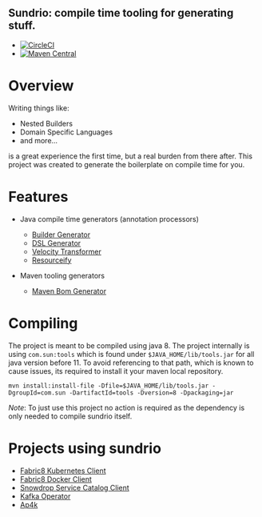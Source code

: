 ## Sundrio: compile time tooling for generating stuff.

* [![CircleCI](https://circleci.com/gh/sundrio/sundrio/tree/master.svg?style=svg)](https://circleci.com/gh/sundrio/sundrio/tree/master)
* [![Maven Central](https://img.shields.io/maven-central/v/io.sundr/sundr-core.svg?maxAge=2592000)](http://search.maven.org/#search%7Cga%7C1%7Cg%3Aio.sundr%20a%3Asundr-core)

# Overview

Writing things like:

- Nested Builders
- Domain Specific Languages
- and more...

is a great experience the first time, but a real burden from there after.
This project was created to generate the boilerplate on compile time for you.

# Features

- Java compile time generators (annotation processors)
    - [Builder Generator](annotations/builder/readme.md)
    - [DSL Generator](annotations/dsl/readme.md)
    - [Velocity Transformer](annotations/transform/readme.md)
    - [Resourceify](annotations/resourcecify/readme.md)

- Maven tooling generators
    - [Maven Bom Generator](maven-plugin/readme.md)


# Compiling 

The project is meant to be compiled using java 8.
The project internally is using `com.sun:tools` which is found under `$JAVA_HOME/lib/tools.jar` for all java version before 11.
To avoid referencing to that path, which is known to cause issues, its required to install it your maven local repository.

    mvn install:install-file -Dfile=$JAVA_HOME/lib/tools.jar -DgroupId=com.sun -DartifactId=tools -Dversion=8 -Dpackaging=jar

*Note*: To just use this project no action is required as the dependency is only needed to compile sundrio itself.

# Projects using sundrio

- [Fabric8 Kubernetes Client](https://github.com/fabric8io/kubernetes-model)
- [Fabric8 Docker Client](https://github.com/fabric8io/docker-client)
- [Snowdrop Service Catalog Client](https://github.com/snowdrop/service-catalog-java-api)
- [Kafka Operator](https://github.com/strimzi/strimzi-kafka-operator)
- [Ap4k](https://github.com/ap4k/ap4k/)
